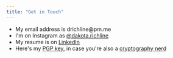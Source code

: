 ```yaml
---
title: "Get in Touch"
---
```


* My email address is drichline<span style="display:none">-anti-bot-bit</span>@pm.me
* I'm on Instagram as [@dakota.richline](https://www.instagram.com/dakota.richline/)
* My resume is on [LinkedIn](https://www.linkedin.com/in/drichline/)
* Here's my [PGP key](/files/pubkey.txt), in case you're also a [cryptography nerd](https://imgs.xkcd.com/comics/security.png)

